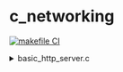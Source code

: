 # c_networking

[![makefile CI](https://github.com/kbrault/c_networking/actions/workflows/makefile.yml/badge.svg)](https://github.com/kbrault/c_networking/actions/workflows/makefile.yml)

<details>
  <summary>basic_http_server.c</summary>
    
```mermaid
sequenceDiagram
    participant Server
    participant Client

    Server ->> Server: Create socket (socket())
    Server ->> Server: Set socket options (setsockopt())
    Server ->> Server: Bind socket to address and port (bind())
    Server ->> Server: Listen for incoming connections (listen())

    loop Continuously listen for connections
        Server ->> Server: Accept incoming connection (accept())
        Client -->> Server: New connection accepted
        Client ->> Server: HTTP request
        Server -->> Client: HTTP response (write())
        Client ->> Server: Close connection
        Server ->> Server: Close client socket (close())
    end
```
</details>
